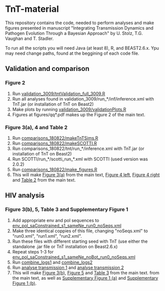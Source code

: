 # TnT-material

This repository contains the code, needed to perform analyses and make figures presented in manuscript "Integrating Transmission Dynamics and Pathogen Evolution Through a
Bayesian Approach" by U. Stolz, T.G. Vaughan and T. Stadler.

To run all the scripts you will need Java (at least 8), R, and BEAST2.6.x. Ypu may need change paths, found at the beggining of each code file.

## Validation and comparison

### Figure 2
1. Run [validation_3009/tntValidation_full_3009.R](https://github.com/jugne/TnT-material/blob/main/validation_3009/tntValidation_full_3009.R)
2. Run all analyses found in validation_3009/run_*/inf/inference.xml with TnT.jar (or installation of TnT on Beast2)
3. Make plots by running [validation_3009/validationPlots.R](https://github.com/jugne/TnT-material/blob/main/validation_3009/validationPlots.R)
4. Figures at figures/qq*.pdf makes up the Figure 2 of the main text.

### Figure 3(a), 4 and Table 2
1. Run [comparisons_180822/makeTnTSims.R](https://github.com/jugne/TnT-material/blob/main/comparisons_180822/makeTnTSims.R)
2. Run [comparisons_180822/makeSCOTTI.R](https://github.com/jugne/TnT-material/blob/main/comparisons_180822/makeSCOTTI.R)
3. Run comparisons_180822/tnt/run_*/inference.xml with TnT.jar (or installation of TnT on Beast2)
4. Run SCOTTI/run_\*/scotti_run_\*.xml with SCOTTI (used version was 2.0.2)
5. Run [comparisons_180822/make_figures.R](https://github.com/jugne/TnT-material/blob/main/comparisons_180822/make_figures.R)
6. This will make [Figure 3(a)](figures/transmissionTimes.pdf) from the main text, [Figure 4 left](comparisons_180822/figures/pr_roc/roc_direct.svg), [Figure 4 right](comparisons_180822/figures/pr_roc/pr_direct.svg) and [Table 2](/comparisons_180822/figures/pr_roc/summary.csv) from the main text.

## HIV analysis

### Figure 3(b), 5, Table 3 and Supplementary Figure 1
1. Add appropriate env and pol sequences to [env_pol_saConstrained_s1_sameNe_run0_noSeqs.xml](https://github.com/jugne/TnT-material/blob/main/hiv/inf/final/pol_RT/full_sameNe_SW_Ne_aboveOrigin_strictClock_botPrior/env_pol_saConstrained_s1_sameNe_run0_noSeqs.xml)
2. Make three identical coppies of this file, changing "noSeqs.xml" to "run0.xml", "run1.xml", "run2.xml".
3. Run these files with different starting seed with TnT (use either the standalone .jar file or TnT installation on Beast2.6.x)
4. Repeat steps 1-3 for [env_pol_saConstrained_s1_sameNe_noBot_run0_noSeqs.xml](https://github.com/jugne/TnT-material/blob/main/hiv/inf/final/pol_RT/full_sameNe_SW_Ne_aboveOrigin_strictClock_noBot/env_pol_saConstrained_s1_sameNe_noBot_run0_noSeqs.xml)
5. Run [combine_logs1](https://github.com/jugne/TnT-material/blob/main/hiv/inf/final/pol_RT/full_sameNe_SW_Ne_aboveOrigin_strictClock_botPrior/combine_tnt.R) and [combine_logs2](https://github.com/jugne/TnT-material/blob/main/hiv/inf/final/pol_RT/full_sameNe_SW_Ne_aboveOrigin_strictClock_noBot/combine_tnt.R)
6. Run [analyse transmission 1](https://github.com/jugne/TnT-material/blob/main/hiv/inf/final/pol_RT/full_sameNe_SW_Ne_aboveOrigin_strictClock_botPrior/analyse_transmission.R) and [analyse transmission 2](https://github.com/jugne/TnT-material/blob/main/hiv/inf/final/pol_RT/full_sameNe_SW_Ne_aboveOrigin_strictClock_noBot/analyse_transmission.R)
7. This will make [Figure 3(b)](https://github.com/jugne/TnT-material/blob/main/hiv/inf/final/pol_RT/full_sameNe_SW_Ne_aboveOrigin_strictClock_botPrior/combined/infectionTimes2.pdf), [Figure 5](https://github.com/jugne/TnT-material/blob/main/hiv/inf/final/pol_RT/full_sameNe_SW_Ne_aboveOrigin_strictClock_botPrior/combined/inferred_transmission.svg) and [Table 3](https://github.com/jugne/TnT-material/blob/main/hiv/inf/final/pol_RT/full_sameNe_SW_Ne_aboveOrigin_strictClock_botPrior/combined/param_summary.csv) from the main text. from the main text, as well as [Supplementary Figure 1 (a)](https://github.com/jugne/TnT-material/blob/main/hiv/inf/final/pol_RT/full_sameNe_SW_Ne_aboveOrigin_strictClock_botPrior/combined/comb_log_trace.pdf) and [Supplementary Figure 1 (b)](https://github.com/jugne/TnT-material/blob/main/hiv/inf/final/pol_RT/full_sameNe_SW_Ne_aboveOrigin_strictClock_noBot/combined/comb_log_trace.pdf).  





